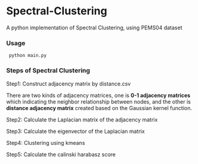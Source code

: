 # Spectral-Clustering
A python implementation of Spectral Clustering, using PEMS04 dataset

### Usage
 ```shell
  python main.py
  ```


### Steps of Spectral Clustering
Step1: Construct adjacency matrix by distance.csv

There are two kinds of adjacency matrices, one is **0-1 adjacency matrices** which indicating the neighbor relationship between nodes, 
and the other is **distance adjacency matrix** created based on the Gaussian kernel function.

Step2: Calculate the Laplacian matrix of the adjacency matrix

Step3: Calculate the eigenvector of the Laplacian matrix

Step4: Clustering using kmeans

Step5: Calculate the calinski harabasz score

